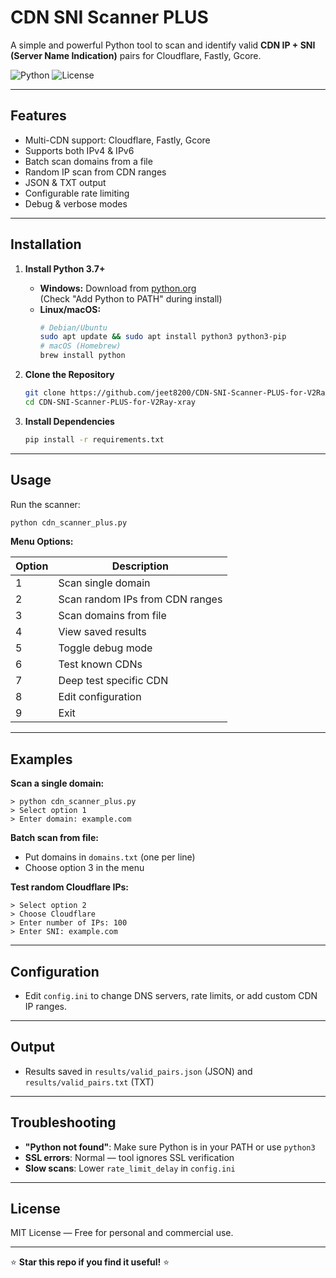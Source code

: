 # CDN SNI Scanner PLUS

A simple and powerful Python tool to scan and identify valid **CDN IP + SNI (Server Name Indication)** pairs for Cloudflare, Fastly, Gcore.

![Python](https://img.shields.io/badge/python-3.7%2B-blue)
![License](https://img.shields.io/badge/license-MIT-green)

---

## Features

- Multi-CDN support: Cloudflare, Fastly, Gcore
- Supports both IPv4 & IPv6
- Batch scan domains from a file
- Random IP scan from CDN ranges
- JSON & TXT output
- Configurable rate limiting
- Debug & verbose modes

---

## Installation

1. **Install Python 3.7+**

   - **Windows:** Download from [python.org](https://www.python.org/downloads/)  
     (Check "Add Python to PATH" during install)
   - **Linux/macOS:**
     ```bash
     # Debian/Ubuntu
     sudo apt update && sudo apt install python3 python3-pip
     # macOS (Homebrew)
     brew install python
     ```

2. **Clone the Repository**
    ```bash
    git clone https://github.com/jeet8200/CDN-SNI-Scanner-PLUS-for-V2Ray-xray.git
    cd CDN-SNI-Scanner-PLUS-for-V2Ray-xray
    ```

3. **Install Dependencies**
    ```bash
    pip install -r requirements.txt
    ```

---

## Usage

Run the scanner:
```bash
python cdn_scanner_plus.py
```

**Menu Options:**

| Option | Description                      |
|--------|----------------------------------|
|   1    | Scan single domain               |
|   2    | Scan random IPs from CDN ranges  |
|   3    | Scan domains from file           |
|   4    | View saved results               |
|   5    | Toggle debug mode                |
|   6    | Test known CDNs                  |
|   7    | Deep test specific CDN           |
|   8    | Edit configuration               |
|   9    | Exit                             |

---

## Examples

**Scan a single domain:**
```text
> python cdn_scanner_plus.py
> Select option 1
> Enter domain: example.com
```

**Batch scan from file:**
- Put domains in `domains.txt` (one per line)
- Choose option 3 in the menu

**Test random Cloudflare IPs:**
```text
> Select option 2
> Choose Cloudflare
> Enter number of IPs: 100
> Enter SNI: example.com
```

---

## Configuration

- Edit `config.ini` to change DNS servers, rate limits, or add custom CDN IP ranges.

---

## Output

- Results saved in `results/valid_pairs.json` (JSON) and `results/valid_pairs.txt` (TXT)

---

## Troubleshooting

- **"Python not found"**: Make sure Python is in your PATH or use `python3`
- **SSL errors**: Normal — tool ignores SSL verification
- **Slow scans**: Lower `rate_limit_delay` in `config.ini`

---

## License

MIT License — Free for personal and commercial use.

---

⭐ **Star this repo if you find it useful!** ⭐
